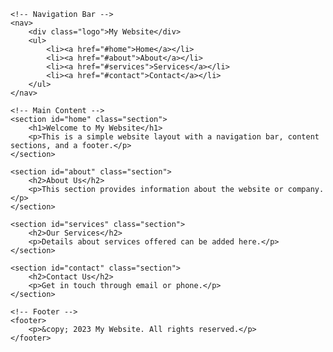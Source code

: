 <!DOCTYPE html>
<html lang="en">
<head>
    <meta charset="UTF-8">
    <meta name="viewport" content="width=device-width, initial-scale=1.0">
    <title>My Website</title>
    <link rel="stylesheet" href="styles.css">
</head>
<body>

    <!-- Navigation Bar -->
    <nav>
        <div class="logo">My Website</div>
        <ul>
            <li><a href="#home">Home</a></li>
            <li><a href="#about">About</a></li>
            <li><a href="#services">Services</a></li>
            <li><a href="#contact">Contact</a></li>
        </ul>
    </nav>

    <!-- Main Content -->
    <section id="home" class="section">
        <h1>Welcome to My Website</h1>
        <p>This is a simple website layout with a navigation bar, content sections, and a footer.</p>
    </section>

    <section id="about" class="section">
        <h2>About Us</h2>
        <p>This section provides information about the website or company.</p>
    </section>

    <section id="services" class="section">
        <h2>Our Services</h2>
        <p>Details about services offered can be added here.</p>
    </section>

    <section id="contact" class="section">
        <h2>Contact Us</h2>
        <p>Get in touch through email or phone.</p>
    </section>

    <!-- Footer -->
    <footer>
        <p>&copy; 2023 My Website. All rights reserved.</p>
    </footer>

</body>
</html>

